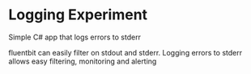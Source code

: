 # Logging Experiment

Simple C# app that logs errors to stderr

fluentbit can easily filter on stdout and stderr. Logging errors to stderr allows easy filtering, monitoring and alerting
